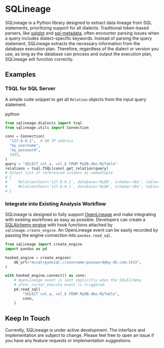 # SQLineage

SQLineage is a Python library designed to extract data lineage from SQL statements, prioritizing support for all dialects. Traditional token-based parsers, like [sqlglot](https://github.com/tobymao/sqlglot) and [sql-metadata](https://github.com/macbre/sql-metadata), often encounter parsing issues when a query includes dialect-specific keywords. Instead of parsing the query statement, SQLineage extracts the necessary information from the database execution plan. Therefore, regardless of the dialect or version you use, as long as the database can process and output the execution plan, SQLineage will function correctly.

## Examples

### TSQL for SQL Server

A simple code snippet to get all `Relation` objects from the input query statement.

python

```python
from sqlineage.dialects import tsql
from sqlineage.utils import Connection

conn = Connection(
  "127.0.0.1",  # DB IP address
  "my_username",
  "my_password",
  1433,
)
query = "SELECT col_a, col_b FROM MyDB.dbo.MyTable"
relations = tsql.TSQL(conn).get_relation(query)
# Output list of referenced columns as namedtuple
# {
#     Relation(host='127.0.0.1', database='MyDB', schema='dbo', table='MyTable', column='col_a'),
#     Relation(host='127.0.0.1', database='MyDB', schema='dbo', table='MyTable', column='col_b'),
# }

```

### Integrate into Existing Analysis Workflow

SQLineage is designed to fully support [OpenLineage](https://openlineage.io/docs/) and make integrating with existing workflows as easy as possible. Developers can create a [SQLAlchemy engine](https://docs.sqlalchemy.org/en/20/core/engines.html) with hook functions attached by `sqlineage.create_engine`. An OpenLineage event can be easily recorded by passing the engine connection into `pandas.read_sql`.

```python
from sqlineage import create_engine
import pandas as pd

hooked_engine = create_engine(
    db_url="mssql+pymssql://username:password@my-db.com:1433",
)

with hooked_engine.connect() as conn:
    # OpenLineage event is sent implicitly when the SQLAlchemy
    # after_cursor_execute event is triggered.
    pd.read_sql(
        "SELECT col_a, col_b FROM MyDB.dbo.MyTable",
        conn,
    )

```

## Keep In Touch

Currently, SQLineage is under active development. The interface and implementation are subject to change. Please feel free to open an issue if you have any feature requests or implementation suggestions.
